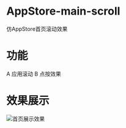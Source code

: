 # AppStore-main-scroll
仿AppStore首页滚动效果
# 功能 
A 应用滚动 
B 点按效果 

# 效果展示 


![首页展示效果](https://github.com/Hurdery/AppStore-main-scroll/blob/master/screenshot/screenshot.png)
